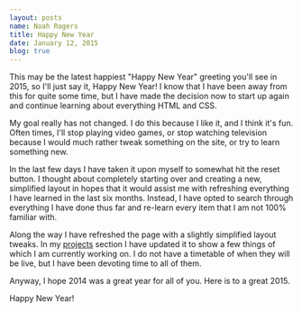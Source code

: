 ```yaml
---
layout: posts
name: Noah Rogers
title: Happy New Year
date: January 12, 2015
blog: true
---
```

This may be the latest happiest "Happy New Year" greeting you'll see in 2015, so I'll just say it, Happy New Year! I know that I have been away from this for quite some time, but I have made the decision now to start up again and continue learning about everything HTML and CSS.

My goal really has not changed. I do this because I like it, and I think it's fun. Often times, I'll stop playing video games, or stop watching television because I would much rather tweak something on the site, or try to learn something new.

In the last few days I have taken it upon myself to somewhat hit the reset button. I thought about completely starting over and creating a new, simplified layout in hopes that it would assist me with refreshing everything I have learned in the last six months. Instead, I have opted to search through everything I have done thus far and re-learn every item that I am not 100% familiar with.

Along the way I have refreshed the page with a slightly simplified layout tweaks. In my <a href="/projects/">projects</a> section I have updated it to show a few things of which I am currently working on.  I do not have a timetable of when they will be live, but I have been devoting time to all of them.

Anyway, I hope 2014 was a great year for all of you. Here is to a great 2015.

Happy New Year!